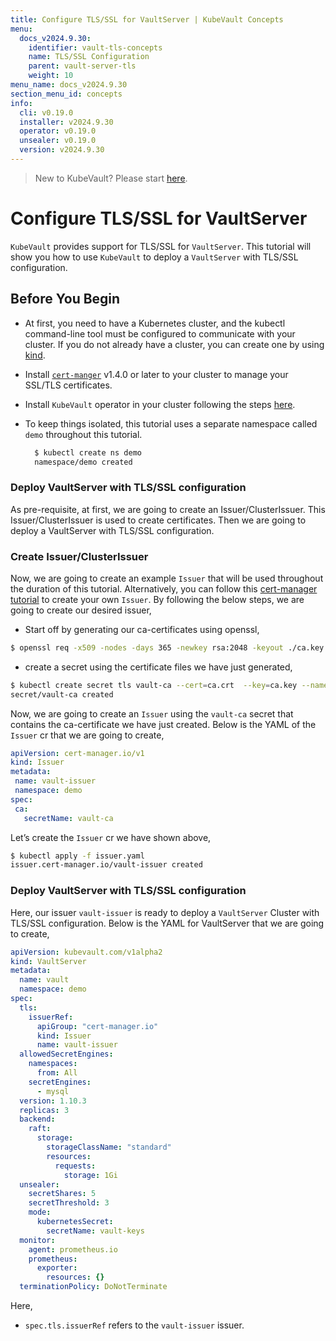 ```yaml
---
title: Configure TLS/SSL for VaultServer | KubeVault Concepts
menu:
  docs_v2024.9.30:
    identifier: vault-tls-concepts
    name: TLS/SSL Configuration
    parent: vault-server-tls
    weight: 10
menu_name: docs_v2024.9.30
section_menu_id: concepts
info:
  cli: v0.19.0
  installer: v2024.9.30
  operator: v0.19.0
  unsealer: v0.19.0
  version: v2024.9.30
---
```


> New to KubeVault? Please start [here](/docs/v2024.9.30/concepts/README).

# Configure TLS/SSL for VaultServer

`KubeVault` provides support for TLS/SSL for `VaultServer`. This tutorial will show you how to use `KubeVault` to deploy a `VaultServer` with TLS/SSL configuration.

## Before You Begin

- At first, you need to have a Kubernetes cluster, and the kubectl command-line tool must be configured to communicate with your cluster. If you do not already have a cluster, you can create one by using [kind](https://kind.sigs.k8s.io/docs/user/quick-start/).

- Install [`cert-manger`](https://cert-manager.io/docs/installation/) v1.4.0 or later to your cluster to manage your SSL/TLS certificates.

- Install `KubeVault` operator in your cluster following the steps [here](/docs/v2024.9.30/setup/README).

- To keep things isolated, this tutorial uses a separate namespace called `demo` throughout this tutorial.

  ```bash
    $ kubectl create ns demo
    namespace/demo created
  ```

### Deploy VaultServer with TLS/SSL configuration

As pre-requisite, at first, we are going to create an Issuer/ClusterIssuer. This Issuer/ClusterIssuer is used to create certificates. Then we are going to deploy a VaultServer with TLS/SSL configuration.

### Create Issuer/ClusterIssuer

Now, we are going to create an example `Issuer` that will be used throughout the duration of this tutorial. Alternatively, you can follow this [cert-manager tutorial](https://cert-manager.io/docs/configuration/ca/) to create your own `Issuer`. By following the below steps, we are going to create our desired issuer,

- Start off by generating our ca-certificates using openssl,

```bash
$ openssl req -x509 -nodes -days 365 -newkey rsa:2048 -keyout ./ca.key -out ./ca.crt -subj "/CN=vault/O=kubevault"
```

- create a secret using the certificate files we have just generated,

```bash
$ kubectl create secret tls vault-ca --cert=ca.crt  --key=ca.key --namespace=demo 
secret/vault-ca created
```

Now, we are going to create an `Issuer` using the `vault-ca` secret that contains the ca-certificate we have just created. Below is the YAML of the `Issuer` cr that we are going to create,

```yaml
apiVersion: cert-manager.io/v1
kind: Issuer
metadata:
 name: vault-issuer
 namespace: demo
spec:
 ca:
   secretName: vault-ca
```

Let’s create the `Issuer` cr we have shown above,

```bash
$ kubectl apply -f issuer.yaml
issuer.cert-manager.io/vault-issuer created
```

### Deploy VaultServer with TLS/SSL configuration

Here, our issuer `vault-issuer`  is ready to deploy a `VaultServer` Cluster with TLS/SSL configuration. Below is the YAML for VaultServer that we are going to create,

```yaml
apiVersion: kubevault.com/v1alpha2
kind: VaultServer
metadata:
  name: vault
  namespace: demo
spec:
  tls:
    issuerRef:
      apiGroup: "cert-manager.io"
      kind: Issuer
      name: vault-issuer
  allowedSecretEngines:
    namespaces:
      from: All
    secretEngines:
      - mysql
  version: 1.10.3
  replicas: 3
  backend:
    raft:
      storage:
        storageClassName: "standard"
        resources:
          requests:
            storage: 1Gi
  unsealer:
    secretShares: 5
    secretThreshold: 3
    mode:
      kubernetesSecret:
        secretName: vault-keys
  monitor:
    agent: prometheus.io
    prometheus:
      exporter:
        resources: {}
  terminationPolicy: DoNotTerminate
```

Here,

- `spec.tls.issuerRef` refers to the `vault-issuer` issuer.
